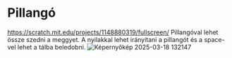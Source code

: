 # Pillangó
https://scratch.mit.edu/projects/1148880319/fullscreen/
Pillangóval lehet össze szedni a meggyet. A nyilakkal lehet irányítani a pillangót és a space-vel lehet a tálba beledobni.
![Képernyőkép 2025-03-18 132147](https://github.com/user-attachments/assets/c3b3b013-3428-40ab-b1db-060ccee48c9a)

